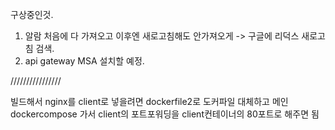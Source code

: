 구상중인것.

1. 알람 처음에 다 가져오고 이후엔 새로고침해도 안가져오게
   -> 구글에 리덕스 새로고침 검색.
2. api gateway MSA 설치할 예정.

////////////////

빌드해서 nginx를 client로 넣을려면
dockerfile2로 도커파일 대체하고 메인 dockercompose 가서 client의 포트포워딩을 client컨테이너의 80포트로 해주면 됨
